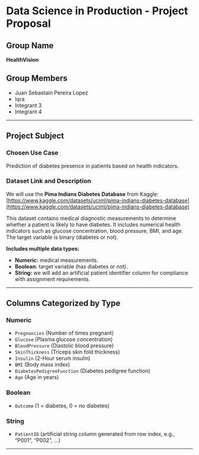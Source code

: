 # Data Science in Production - Project Proposal

## Group Name  
**HealthVision**

## Group Members  
- Juan Sebastain Pereira Lopez 
- Iqra 
- Integrant 3  
- Integrant 4  

---

## Project Subject  

### Chosen Use Case  
Prediction of diabetes presence in patients based on health indicators.  

### Dataset Link and Description  
We will use the **Pima Indians Diabetes Database** from Kaggle:  
[https://www.kaggle.com/datasets/uciml/pima-indians-diabetes-database](https://www.kaggle.com/datasets/uciml/pima-indians-diabetes-database)  

This dataset contains medical diagnostic measurements to determine whether a patient is likely to have diabetes. It includes numerical health indicators such as glucose concentration, blood pressure, BMI, and age. The target variable is binary (diabetes or not).  

**Includes multiple data types:**  
  - **Numeric:** medical measurements.  
  - **Boolean:** target variable (has diabetes or not).  
  - **String:** we will add an artificial patient identifier column for compliance with assignment requirements.  

---

## Columns Categorized by Type  

### Numeric  
- `Pregnancies` (Number of times pregnant)  
- `Glucose` (Plasma glucose concentration)  
- `BloodPressure` (Diastolic blood pressure)  
- `SkinThickness` (Triceps skin fold thickness)  
- `Insulin` (2-Hour serum insulin)  
- `BMI` (Body mass index)  
- `DiabetesPedigreeFunction` (Diabetes pedigree function)  
- `Age` (Age in years)  

### Boolean  
- `Outcome` (1 = diabetes, 0 = no diabetes)  

### String  
- `PatientID` (artificial string column generated from row index, e.g., “P001”, “P002”, …)  

---
